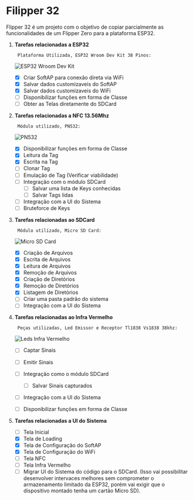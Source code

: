 # Filipper 32

Flipper 32 é um projeto com o objetivo de copiar parcialmente as funcionalidades de um Flipper Zero para a plataforma ESP32. 

1. **Tarefas relacionadas a ESP32**

        Plataforma Utilizada, ESP32 Wroom Dev Kit 38 Pinos:

     ![ESP32 Wroom Dev Kit](https://http2.mlstatic.com/D_NQ_NP_923346-MLB43359398569_092020-O.jpg)

   - [x] Criar SoftAP para conexão direta via WiFi
   - [x] Salvar dados customizaveis do SoftAP
   - [x] Salvar dados customizaveis do WiFi
   - [ ] Disponibilizar funções em forma de Classe
   - [ ] Obter as Telas diretamente do SDCard

2. **Tarefas relacionadas a NFC 13.56Mhz**

        Módulo utilizado, PN532: 

     ![PN532](https://soldered.com/productdata/2023/01/dsc_5091_1-1024x683-1.jpg)

   - [x] Disponibilizar funções em forma de Classe
   - [x] Leitura da Tag
   - [x] Escrita na Tag
   - [ ] Clonar Tag
   - [ ] Emulação de Tag (Verificar viabilidade)
   - [ ] Integração com o módulo SDCard
     - [ ] Salvar uma lista de Keys conhecidas
     - [ ] Salvar Tags lidas
   - [ ] Integração com a UI do Sistema
   - [ ] Bruteforce de Keys

3. **Tarefas relacionadas ao SDCard**

        Módulo utilizado, Micro SD Card: 

     ![Micro SD Card](https://www.institutodigital.com.br/wp-content/uploads/2020/08/modulo-leitor-cartao-micro-sd-3.jpg)

   - [x] Criação de Arquivos
   - [x] Escrita de Arquivos
   - [x] Leitura de Arquivos
   - [x] Remoção de Arquivos
   - [x] Criação de Diretórios
   - [x] Remoção de Diretórios
   - [x] Listagem de Diretórios
   - [ ] Criar uma pasta padrão do sistema
   - [ ] Integração com a UI do Sistema
   
4. **Tarefas relacionadas ao Infra Vermelho**

        Peças utilizadas, Led Emissor e Receptor Tl1838 Vs1838 38khz: 

     ![Leds Infra Vermelho](https://cf.shopee.com.br/file/9df3b03281de181d8d3c050fa51ba083)

   - [ ] Captar Sinais
   - [ ] Emitir Sinais
   - [ ] Integração como o módulo SDCard
     - [ ] Salvar Sinais capturados
   - [ ] Integração com a UI do Sistema
   - [ ] Disponibilizar funções em forma de Classe
  
  
5. **Tarefas relacionadas a UI do Sistema**
   - [ ] Tela Inicial
   - [x] Tela de Loading
   - [x] Tela de Configuração do SoftAP
   - [x] Tela de Configuração do WiFi
   - [ ] Tela NFC
   - [ ] Tela Infra Vermelho
   - [ ] Migrar UI do Sistema do código para o SDCard. (Isso vai possibilitar desenvolver intervaces melhores sem comprometer o armazenamento limitado da ESP32, porém vai exigir que o dispositivo montado tenha um cartão Micro SD).